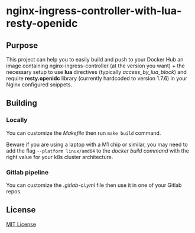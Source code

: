 # nginx-ingress-controller-with-lua-resty-openidc

## Purpose
This project can help you to easily build and push to your Docker Hub an image containing nginx-ingress-controller (at the version you want) + the necessary setup to use **lua** directives (typically *access_by_lua_block*) and require **resty.openidc** library (currently hardcoded to version 1.7.6) in your Nginx configured snippets. 

## Building
### Locally
You can customize the *Makefile* then run `make build` command.

Beware if you are using a laptop with a M1 chip or similar, you may need to add the flag `--platform linux/amd64` to the *docker build command* with the right value for your k8s cluster architecture.
### Gitlab pipeline
You can customize the *.gitlab-ci.yml* file then use it in one of your Gitlab repos.

## License
[MIT License](/LICENSE)
